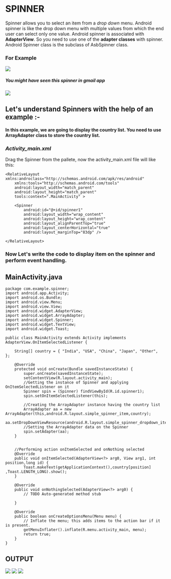 # SPINNER
Spinner allows you to select an item from a _drop down_ menu.
Android spinner is like the drop down menu with multiple values from which the end user can select only one value.
Android spinner is associated with **AdapterView**. So you need to use one of the **adapter classes** with spinner.
Android Spinner class is the subclass of AsbSpinner class.

### For Example

 <img src= "http://3.bp.blogspot.com/-d1pt2GTOZ-I/UjxbCVF-rlI/AAAAAAABGPc/Ed43IyMjGSo/s1600/android-spinner-style-01.PNG">
 
 ##### You might have seen this spinner in gmail app
 
 <img src= "https://www.tutorialspoint.com/android/images/spinner11.jpg">
 
 ## Let's understand Spinners with the help of an example :-
 
 #### In this example, we are going to display the country list. You need to use **ArrayAdapter** class to store the country list.
 
### _Activity_main.xml_ 

Drag the Spinner from the pallete, now the activity_main.xml file will like this:

```
<RelativeLayout xmlns:androclass="http://schemas.android.com/apk/res/android"  
    xmlns:tools="http://schemas.android.com/tools"  
    android:layout_width="match_parent"  
    android:layout_height="match_parent"  
    tools:context=".MainActivity" >  
  
    <Spinner  
        android:id="@+id/spinner1"  
        android:layout_width="wrap_content"  
        android:layout_height="wrap_content"  
        android:layout_alignParentTop="true"  
        android:layout_centerHorizontal="true"  
        android:layout_marginTop="83dp" />  
  
</RelativeLayout>
```
### Now Let's write the code to display item on the spinner and perform event handling.

## MainActivity.java 

```
package com.example.spinner;  
import android.app.Activity;  
import android.os.Bundle;  
import android.view.Menu;  
import android.view.View;  
import android.widget.AdapterView;  
import android.widget.ArrayAdapter;  
import android.widget.Spinner;  
import android.widget.TextView;  
import android.widget.Toast;  
  
public class MainActivity extends Activity implements  
AdapterView.OnItemSelectedListener {  
  
    String[] country = { "India", "USA", "China", "Japan", "Other",  };  
  
    @Override  
    protected void onCreate(Bundle savedInstanceState) {  
        super.onCreate(savedInstanceState);  
        setContentView(R.layout.activity_main);  
        //Getting the instance of Spinner and applying OnItemSelectedListener on it  
        Spinner spin = (Spinner) findViewById(R.id.spinner1);  
        spin.setOnItemSelectedListener(this);  
          
        //Creating the ArrayAdapter instance having the country list  
        ArrayAdapter aa = new ArrayAdapter(this,android.R.layout.simple_spinner_item,country);  
        aa.setDropDownViewResource(android.R.layout.simple_spinner_dropdown_item);  
        //Setting the ArrayAdapter data on the Spinner  
        spin.setAdapter(aa);  
    }  
  
      
    //Performing action onItemSelected and onNothing selected  
    @Override  
    public void onItemSelected(AdapterView<?> arg0, View arg1, int position,long id) {  
        Toast.makeText(getApplicationContext(),country[position] ,Toast.LENGTH_LONG).show();  
    }  
  
    @Override  
    public void onNothingSelected(AdapterView<?> arg0) {  
        // TODO Auto-generated method stub  
          
    }  
  
    @Override  
    public boolean onCreateOptionsMenu(Menu menu) {  
        // Inflate the menu; this adds items to the action bar if it is present.  
        getMenuInflater().inflate(R.menu.activity_main, menu);  
        return true;  
    }  
}  
```
## OUTPUT 

<img src="https://www.javatpoint.com/images/androidimages/spinneroutput1.png"> <img src="https://www.javatpoint.com/images/androidimages/spinneroutput2.png"> <img src="https://www.javatpoint.com/images/androidimages/spinneroutput3.png">
 
 
